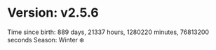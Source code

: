 # Version: v2.5.6
Time since birth: 889 days, 21337 hours, 1280220 minutes, 76813200 seconds
Season: Winter ❄️
